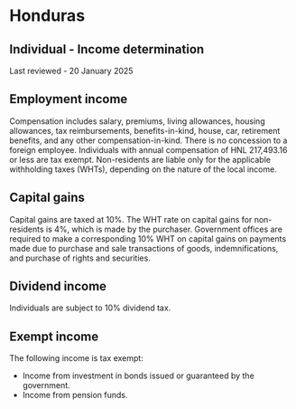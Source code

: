 # Honduras
## Individual - Income determination
Last reviewed - 20 January 2025
## Employment income
Compensation includes salary, premiums, living allowances, housing allowances, tax reimbursements, benefits-in-kind, house, car, retirement benefits, and any other compensation-in-kind. There is no concession to a foreign employee.
Individuals with annual compensation of HNL 217,493.16 or less are tax exempt. 
Non-residents are liable only for the applicable withholding taxes (WHTs), depending on the nature of the local income.
## Capital gains
Capital gains are taxed at 10%.
The WHT rate on capital gains for non-residents is 4%, which is made by the purchaser. Government offices are required to make a corresponding 10% WHT on capital gains on payments made due to purchase and sale transactions of goods, indemnifications, and purchase of rights and securities.
## Dividend income
Individuals are subject to 10% dividend tax.
## Exempt income
The following income is tax exempt:
  * Income from investment in bonds issued or guaranteed by the government.
  * Income from pension funds.



